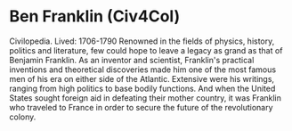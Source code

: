 # Ben Franklin (Civ4Col)

Civilopedia.
Lived: 1706-1790
Renowned in the fields of physics, history, politics and literature, few could hope to leave a legacy as grand as that of Benjamin Franklin. As an inventor and scientist, Franklin's practical inventions and theoretical discoveries made him one of the most famous men of his era on either side of the Atlantic. Extensive were his writings, ranging from high politics to base bodily functions. And when the United States sought foreign aid in defeating their mother country, it was Franklin who traveled to France in order to secure the future of the revolutionary colony.